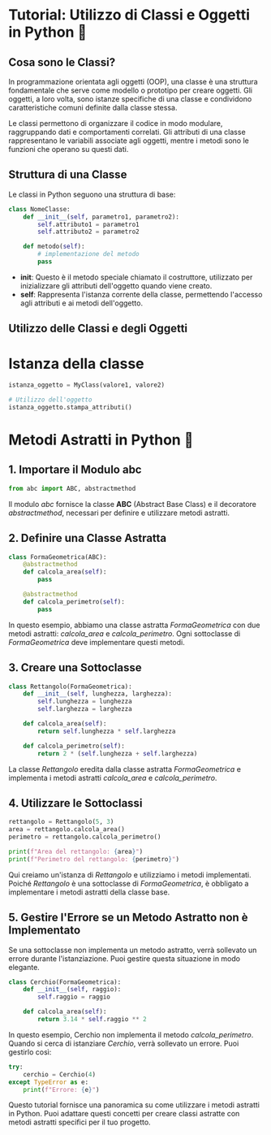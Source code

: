 # Tutorial: Utilizzo di Classi e Oggetti in Python 🐍

## Cosa sono le Classi?

In programmazione orientata agli oggetti (OOP), una classe è una struttura fondamentale che serve come modello o prototipo per creare oggetti. Gli oggetti, a loro volta, sono istanze specifiche di una classe e condividono caratteristiche comuni definite dalla classe stessa.

Le classi permettono di organizzare il codice in modo modulare, raggruppando dati e comportamenti correlati. Gli attributi di una classe rappresentano le variabili associate agli oggetti, mentre i metodi sono le funzioni che operano su questi dati.

## Struttura di una Classe

Le classi in Python seguono una struttura di base:

```python
class NomeClasse:
    def __init__(self, parametro1, parametro2):
        self.attributo1 = parametro1
        self.attributo2 = parametro2

    def metodo(self):
        # implementazione del metodo
        pass
```

- **__init__**: Questo è il metodo speciale chiamato il costruttore, utilizzato per inizializzare gli attributi dell'oggetto quando viene creato.
- **self**: Rappresenta l'istanza corrente della classe, permettendo l'accesso agli attributi e ai metodi dell'oggetto.

## Utilizzo delle Classi e degli Oggetti


# Istanza della classe
```python
istanza_oggetto = MyClass(valore1, valore2)
```
```python
# Utilizzo dell'oggetto
istanza_oggetto.stampa_attributi()
```


# Metodi Astratti in Python 🚀
## 1. Importare il Modulo abc
```python
from abc import ABC, abstractmethod
```

Il modulo *abc* fornisce la classe **ABC** (Abstract Base Class) e il decoratore *abstractmethod*, necessari per definire e utilizzare metodi astratti.

## 2. Definire una Classe Astratta
```python
class FormaGeometrica(ABC):
    @abstractmethod
    def calcola_area(self):
        pass

    @abstractmethod
    def calcola_perimetro(self):
        pass
```
In questo esempio, abbiamo una classe astratta *FormaGeometrica* con due metodi astratti: *calcola_area* e *calcola_perimetro*. Ogni sottoclasse di *FormaGeometrica* deve implementare questi metodi.

## 3. Creare una Sottoclasse

```python
class Rettangolo(FormaGeometrica):
    def __init__(self, lunghezza, larghezza):
        self.lunghezza = lunghezza
        self.larghezza = larghezza

    def calcola_area(self):
        return self.lunghezza * self.larghezza

    def calcola_perimetro(self):
        return 2 * (self.lunghezza + self.larghezza)
```

La classe *Rettangolo* eredita dalla classe astratta *FormaGeometrica* e implementa i metodi astratti *calcola_area* e *calcola_perimetro*.

## 4. Utilizzare le Sottoclassi
```python
rettangolo = Rettangolo(5, 3)
area = rettangolo.calcola_area()
perimetro = rettangolo.calcola_perimetro()

print(f"Area del rettangolo: {area}")
print(f"Perimetro del rettangolo: {perimetro}")
```

Qui creiamo un'istanza di *Rettangolo* e utilizziamo i metodi implementati. Poiché *Rettangolo* è una sottoclasse di *FormaGeometrica*, è obbligato a implementare i metodi astratti della classe base.

## 5. Gestire l'Errore se un Metodo Astratto non è Implementato
Se una sottoclasse non implementa un metodo astratto, verrà sollevato un errore durante l'istanziazione. Puoi gestire questa situazione in modo elegante.
```python
class Cerchio(FormaGeometrica):
    def __init__(self, raggio):
        self.raggio = raggio

    def calcola_area(self):
        return 3.14 * self.raggio ** 2
```

In questo esempio, Cerchio non implementa il metodo *calcola_perimetro*. Quando si cerca di istanziare *Cerchio*, verrà sollevato un errore. Puoi gestirlo così:

```python
try:
    cerchio = Cerchio(4)
except TypeError as e:
    print(f"Errore: {e}")
```

Questo tutorial fornisce una panoramica su come utilizzare i metodi astratti in Python. Puoi adattare questi concetti per creare classi astratte con metodi astratti specifici per il tuo progetto.
